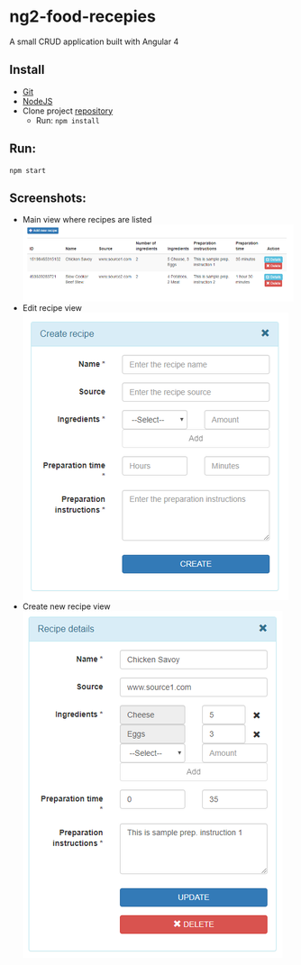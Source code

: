 
# ng2-food-recepies

A small CRUD application built with Angular 4

## Install
* [Git](http://git-scm.com/)
* [NodeJS](https://nodejs.org/en/)
* Clone project [repository](https://github.com/tsoposki/ng2-food-recipies)
  * Run: `npm install`


## Run:
    npm start

## Screenshots:
* Main view where recipes are listed
![Screenshot of main view where recipes are listed](/readme_images/screen-1.png)
* Edit recipe view
![Screenshot of edit recipe view](/readme_images/screen-2.png)
* Create new recipe view
![Screenshot of create new recipe view](/readme_images/screen-3.png)
